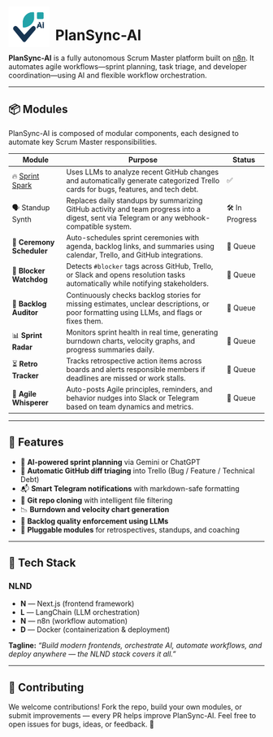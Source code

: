 <img src="assets/PlanSync-AI%20Logo.png" alt="PlanSync-AI Logo" width="80" style="float: left; margin-right: 12px;" />

# PlanSync-AI

**PlanSync-AI** is a fully autonomous Scrum Master platform built on [n8n](https://n8n.io). It automates agile workflows—sprint planning, task triage, and developer coordination—using AI and flexible workflow orchestration.

---

## 📦 Modules

PlanSync-AI is composed of modular components, each designed to automate key Scrum Master responsibilities.

| Module                                     | Purpose                                                                                                                                     | Status   |
| ------------------------------------------ | ------------------------------------------------------------------------------------------------------------------------------------------- | -------- |
| 🔥 [Sprint Spark](modules/Sprint-Spark.md) | Uses LLMs to analyze recent GitHub changes and automatically generate categorized Trello cards for bugs, features, and tech debt.           | ✅        |
| 🗣️ Standup Synth          | Replaces daily standups by summarizing GitHub activity and team progress into a digest, sent via Telegram or any webhook-compatible system. | 🛠️ In Progress    |
| 📅 **Ceremony Scheduler**                  | Auto-schedules sprint ceremonies with agenda, backlog links, and summaries using calendar, Trello, and GitHub integrations.                 | 🧪 Queue |
| 🚨 **Blocker Watchdog**                    | Detects `#blocker` tags across GitHub, Trello, or Slack and opens resolution tasks automatically while notifying stakeholders.              | 🧪 Queue |
| 🧹 **Backlog Auditor**                     | Continuously checks backlog stories for missing estimates, unclear descriptions, or poor formatting using LLMs, and flags or fixes them.    | 🧪 Queue |
| 📊 **Sprint Radar**                        | Monitors sprint health in real time, generating burndown charts, velocity graphs, and progress summaries daily.                             | 🧪 Queue |
| ⏳ **Retro Tracker**                        | Tracks retrospective action items across boards and alerts responsible members if deadlines are missed or work stalls.                      | 🧪 Queue |
| 📣 **Agile Whisperer**                     | Auto-posts Agile principles, reminders, and behavior nudges into Slack or Telegram based on team dynamics and metrics.                      | 🧪 Queue |

----

## 🚀 Features

* 🤖 **AI-powered sprint planning** via Gemini or ChatGPT
* 🔄 **Automatic GitHub diff triaging** into Trello (Bug / Feature / Technical Debt)
* 📬 **Smart Telegram notifications** with markdown-safe formatting
* 📂 **Git repo cloning** with intelligent file filtering
* 📉 **Burndown and velocity chart generation**
* 🧠 **Backlog quality enforcement using LLMs**
* 🧾 **Pluggable modules** for retrospectives, standups, and coaching

---

## 🧰 Tech Stack

### NLND
* **N** — Next.js (frontend framework)
* **L** — LangChain (LLM orchestration)
* **N** — n8n (workflow automation)
* **D** — Docker (containerization & deployment)

**Tagline:**
*“Build modern frontends, orchestrate AI, automate workflows, and deploy anywhere — the NLND stack covers it all.”*

---

## 🤝 Contributing

We welcome contributions!
Fork the repo, build your own modules, or submit improvements — every PR helps improve PlanSync-AI.
Feel free to open issues for bugs, ideas, or feedback. 🚀
